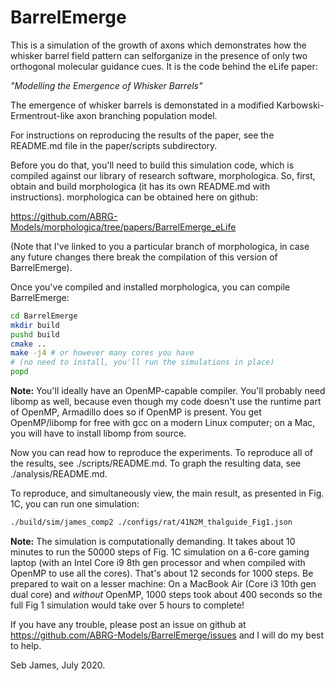 # BarrelEmerge

This is a simulation of the growth of axons which demonstrates how the
whisker barrel field pattern can selforganize in the presence of only
two orthogonal molecular guidance cues. It is the code behind the
eLife paper:

*"Modelling the Emergence of Whisker Barrels"*

The emergence of whisker barrels is demonstated in a modified
Karbowski-Ermentrout-like axon branching population model.

For instructions on reproducing the results of the paper, see the
README.md file in the paper/scripts subdirectory.

Before you do that, you'll need to build this simulation code, which
is compiled against our library of research software,
morphologica. So, first, obtain and build morphologica (it has its own
README.md with instructions). morphologica can be obtained here on
github:

https://github.com/ABRG-Models/morphologica/tree/papers/BarrelEmerge_eLife

(Note that I've linked to you a particular branch of morphologica, in
case any future changes there break the compilation of this version of
BarrelEmerge).

Once you've compiled and installed morphologica, you can compile
BarrelEmerge:

```bash
cd BarrelEmerge
mkdir build
pushd build
cmake ..
make -j4 # or however many cores you have
# (no need to install, you'll run the simulations in place)
popd
```

**Note:** You'll ideally have an OpenMP-capable compiler. You'll
probably need libomp as well, because even though my code doesn't use
the runtime part of OpenMP, Armadillo does so if OpenMP is
present. You get OpenMP/libomp for free with gcc on a modern Linux
computer; on a Mac, you will have to install libomp from source.

Now you can read how to reproduce the experiments. To reproduce all of
the results, see ./scripts/README.md. To graph the resulting data, see
./analysis/README.md.

To reproduce, and simultaneously view, the main result, as presented
in Fig. 1C, you can run one simulation:

```bash
./build/sim/james_comp2 ./configs/rat/41N2M_thalguide_Fig1.json
```

**Note:** The simulation is computationally demanding. It takes about
10 minutes to run the 50000 steps of Fig. 1C simulation on a 6-core
gaming laptop (with an Intel Core i9 8th gen processor and when
compiled with OpenMP to use all the cores). That's about 12 seconds
for 1000 steps. Be prepared to wait on a lesser machine: On a MacBook
Air (Core i3 10th gen dual core) and *without* OpenMP, 1000 steps took
about 400 seconds so the full Fig 1 simulation would take over 5 hours
to complete!

If you have any trouble, please post an issue on github at
https://github.com/ABRG-Models/BarrelEmerge/issues and I will do my
best to help.

Seb James, July 2020.
